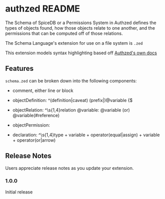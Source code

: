 # authzed README

The Schema of SpiceDB or a Permissions System in Authzed defines the types of objects found, how those objects relate to one another, and the permissions that can be computed off of those relations.

The Schema Language's extension for use on a file system is `.zed`

This extension models syntax highlighting based off [Authzed's own docs](https://authzed.com/docs/reference/schema-lang)

## Features

`schema.zed` can be broken down into the following components:

* comment, either line or block
* objectDefinition: ^(definition|caveat) (prefix|)@variable {$
* objectRelation: ^\s{1,4}relation @variable: @variable (or) @variable(#reference)
* objectPermission:

* declaration: ^\s{1,4}type + variable + operator(equal|assign) + variable + operator(or|arrow)

## Release Notes

Users appreciate release notes as you update your extension.

### 1.0.0

Initial release
